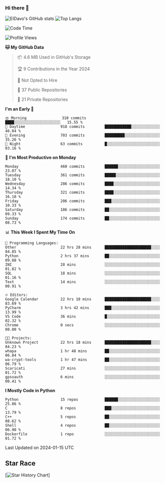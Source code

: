 ### Hi there 👋
![ElDavo's GitHub stats](https://github-readme-stats.vercel.app/api?username=ElDavoo&show_icons=true&theme=chartreuse-dark)
![Top Langs](https://github-readme-stats.vercel.app/api/top-langs/?username=ElDavoo&theme=chartreuse-dark&layout=compact)

<!--START_SECTION:waka-->
![Code Time](http://img.shields.io/badge/Code%20Time-784%20hrs%2050%20mins-blue)

![Profile Views](http://img.shields.io/badge/Profile%20Views-0-blue)

**🐱 My GitHub Data** 

> 📦 4.6 MB Used in GitHub's Storage 
 > 
> 🏆 9 Contributions in the Year 2024
 > 
> 🚫 Not Opted to Hire
 > 
> 📜 37 Public Repositories 
 > 
> 🔑 21 Private Repositories 
 > 
**I'm an Early 🐤** 

```text
🌞 Morning                310 commits         ████░░░░░░░░░░░░░░░░░░░░░   15.55 % 
🌆 Daytime                918 commits         ████████████░░░░░░░░░░░░░   46.04 % 
🌃 Evening                703 commits         █████████░░░░░░░░░░░░░░░░   35.26 % 
🌙 Night                  63 commits          █░░░░░░░░░░░░░░░░░░░░░░░░   03.16 % 
```
📅 **I'm Most Productive on Monday** 

```text
Monday                   460 commits         ██████░░░░░░░░░░░░░░░░░░░   23.07 % 
Tuesday                  361 commits         █████░░░░░░░░░░░░░░░░░░░░   18.10 % 
Wednesday                286 commits         ████░░░░░░░░░░░░░░░░░░░░░   14.34 % 
Thursday                 321 commits         ████░░░░░░░░░░░░░░░░░░░░░   16.10 % 
Friday                   206 commits         ███░░░░░░░░░░░░░░░░░░░░░░   10.33 % 
Saturday                 186 commits         ██░░░░░░░░░░░░░░░░░░░░░░░   09.33 % 
Sunday                   174 commits         ██░░░░░░░░░░░░░░░░░░░░░░░   08.73 % 
```


📊 **This Week I Spent My Time On** 

```text
💬 Programming Languages: 
Other                    22 hrs 28 mins      █████████████████████░░░░   84.85 % 
Python                   2 hrs 37 mins       ██░░░░░░░░░░░░░░░░░░░░░░░   09.88 % 
INI                      28 mins             ░░░░░░░░░░░░░░░░░░░░░░░░░   01.82 % 
SQL                      18 mins             ░░░░░░░░░░░░░░░░░░░░░░░░░   01.16 % 
Text                     14 mins             ░░░░░░░░░░░░░░░░░░░░░░░░░   00.91 % 

🔥 Editors: 
Google Calendar          22 hrs 10 mins      █████████████████████░░░░   83.69 % 
PyCharm                  3 hrs 42 mins       ███░░░░░░░░░░░░░░░░░░░░░░   13.99 % 
VS Code                  36 mins             █░░░░░░░░░░░░░░░░░░░░░░░░   02.32 % 
Chrome                   0 secs              ░░░░░░░░░░░░░░░░░░░░░░░░░   00.00 % 

🐱‍💻 Projects: 
Unknown Project          22 hrs 18 mins      █████████████████████░░░░   84.23 % 
whapa                    1 hr 48 mins        ██░░░░░░░░░░░░░░░░░░░░░░░   06.84 % 
wa-crypt-tools           1 hr 47 mins        ██░░░░░░░░░░░░░░░░░░░░░░░   06.79 % 
Scaricati                27 mins             ░░░░░░░░░░░░░░░░░░░░░░░░░   01.72 % 
gpsoauth                 6 mins              ░░░░░░░░░░░░░░░░░░░░░░░░░   00.41 % 
```

**I Mostly Code in Python** 

```text
Python                   15 repos            ██████░░░░░░░░░░░░░░░░░░░   25.86 % 
C                        8 repos             ███░░░░░░░░░░░░░░░░░░░░░░   13.79 % 
C++                      5 repos             ██░░░░░░░░░░░░░░░░░░░░░░░   08.62 % 
Shell                    4 repos             ██░░░░░░░░░░░░░░░░░░░░░░░   06.90 % 
Dockerfile               1 repo              ░░░░░░░░░░░░░░░░░░░░░░░░░   01.72 % 
```




 Last Updated on 2024-01-15 UTC
<!--END_SECTION:waka-->

## Star Race

[![Star History Chart](https://api.star-history.com/svg?repos=ElDavoo/WhatsApp-Crypt14-Crypt15-Decrypter,ElDavoo/TuringOS,EliteAndroidApps/WhatsApp-Crypt12-Decrypter,KnugiHK/Whatsapp-Chat-Exporter&type=Date)]
